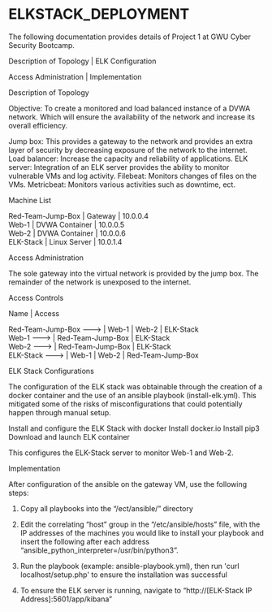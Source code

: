 # ELKSTACK_DEPLOYMENT
The following documentation provides details of Project 1 at GWU Cyber Security Bootcamp.


  Description of Topology   |  ELK Configuration

  Access Administration     |  Implementation


  Description of Topology

   Objective: To create a monitored and load balanced instance of a DVWA network.
  Which will ensure the availability of the network and increase its overall efficiency. 

  Jump box: This provides a gateway to the network and provides an extra layer of security by decreasing exposure of the network to the internet.
  Load balancer: Increase the capacity and reliability of applications.
  ELK server: Integration of an ELK server provides the ability to monitor vulnerable VMs and log activity.
  Filebeat: Monitors changes of files on the VMs.
  Metricbeat: Monitors various activities such as downtime, ect.


  Machine List

  Red-Team-Jump-Box | Gateway        | 10.0.0.4<br/>
  Web-1             | DVWA Container | 10.0.0.5</br>
  Web-2             | DVWA Container | 10.0.0.6</br>
  ELK-Stack         | Linux Server   | 10.0.1.4<br/>


 Access Administration

 The sole gateway into the virtual network is provided by the jump box. The remainder of the network is unexposed to the internet. 

 Access Controls
 
 Name         |              Access
 
  Red-Team-Jump-Box   ---> |   Web-1 | Web-2 | ELK-Stack<br/>
  Web-1               ---> |   Red-Team-Jump-Box | ELK-Stack<br/>
  Web-2               ---> |   Red-Team-Jump-Box | ELK-Stack<br/>
  ELK-Stack           ---> |   Web-1 | Web-2 | Red-Team-Jump-Box<br/>

  ELK Stack Configurations

The configuration of the ELK stack was obtainable through the creation of a docker container and the use of an ansible playbook (install-elk.yml). This mitigated some of the risks of misconfigurations that could potentially happen through manual setup.

  Install and configure the ELK Stack with docker
  Install docker.io
  Install pip3
  Download and launch ELK container

  This configures the ELK-Stack server to monitor Web-1 and Web-2.


  Implementation

  After configuration of the ansible on the gateway VM, use the following steps:

  1. Copy all playbooks into the “/ect/ansible/” directory
  
  2. Edit the correlating “host” group in the “/etc/ansible/hosts” file, with the IP addresses of the
  machines you would like to install your playbook and insert the following after each address “ansible_python_interpreter=/usr/bin/python3”.
  
  3. Run the playbook (example: ansible-playbook.yml), then run 'curl localhost/setup.php' to ensure the installation was successful
  
  4. To ensure the ELK server is running, navigate to “http://[ELK-Stack IP Address]:5601/app/kibana”

